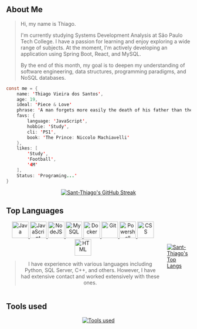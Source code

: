 
## About Me

> Hi, my name is Thiago.
> 
> I'm currently studying Systems Development Analysis at São Paulo Tech College. I have a passion for learning and enjoy exploring a wide range of subjects. At the moment, I'm actively developing an application using Spring Boot, React, and MySQL.
>
> By the end of this month, my goal is to deepen my understanding of software engineering, data structures, programming paradigms, and NoSQL databases.

```java script
const me = {
    name: 'Thiago Vieira dos Santos',
    age: 19,
    ideal: 'Piece & Love'
    phrase: 'A man forgets more easily the death of his father than the loss of his estate.'
    favs: {
        language: 'JavaScript',
        hobbie: 'Study',
        cli: 'PS1',
        book: 'The Prince: Niccolo Machiavelli'
    },
    likes: [
        'Study',
        'Football',
        '4M'
    ],
    Status: 'Programing...'
}
```
<p align="center">
    <a href="https://git.io/streak-stats">
        <img src="https://streak-stats.demolab.com/?user=Sant-Thiago&theme=dark" alt="Sant-Thiago's GitHub Streak"/>
    </a>    
</p>



## Top Languages 

<div style="display: flex; justify-content: center; align-items: center;">
    <div style="text-align: center; margin-right: 20px;">
        <a href="https://devicon.dev">
            <img src="https://cdn.jsdelivr.net/gh/devicons/devicon@latest/icons/java/java-original.svg" alt="Java" width="45" height="45"/>
            <img src="https://cdn.jsdelivr.net/gh/devicons/devicon@latest/icons/javascript/javascript-original.svg" alt="JavaScript" width="45" height="45"/>
            <img src="https://cdn.jsdelivr.net/gh/devicons/devicon@latest/icons/nodejs/nodejs-original.svg" alt="NodeJS" width="45" height="45"/>
            <img src="https://cdn.jsdelivr.net/gh/devicons/devicon@latest/icons/mysql/mysql-original.svg" alt="MySQL" width="45" height="45"/>
            <img src="https://cdn.jsdelivr.net/gh/devicons/devicon@latest/icons/docker/docker-original.svg" alt="Docker" width="45" height="45"/>
            <img src="https://cdn.jsdelivr.net/gh/devicons/devicon@latest/icons/git/git-original.svg" alt="Git" width="45" height="45"/>
            <img src="https://cdn.jsdelivr.net/gh/devicons/devicon@latest/icons/powershell/powershell-original.svg" alt="Powershell" width="45" height="45"/>
            <img src="https://cdn.jsdelivr.net/gh/devicons/devicon@latest/icons/css3/css3-original.svg" alt="CSS" width="45" height="45"/>
            <img src="https://cdn.jsdelivr.net/gh/devicons/devicon@latest/icons/html5/html5-original.svg" alt="HTML" width="45" height="45"/>
        </a>
        <br>
        <div>
            <blockquote>
                I have experience with various languages including Python, SQL Server, C++, and others. However, I have had extensive contact and worked extensively with these ones.
            </blockquote>
        </div>
    </div>
    <div>
        <a href="https://github.com/anuraghazra/github-readme-stats">
            <img src="https://github-readme-stats.vercel.app/api/top-langs/?username=Sant-Thiago" alt="Sant-Thiago's Top Langs"/>
        </a>
    </div>
</div>




## Tools used

<p align="center">
  <a href="https://skillicons.dev/icons?i=eclipse,idea,ps,vscode">
    <img src="https://skillicons.dev/icons?i=eclipse,idea,ps,vscode" alt="Tools used">
  </a>
</p>
